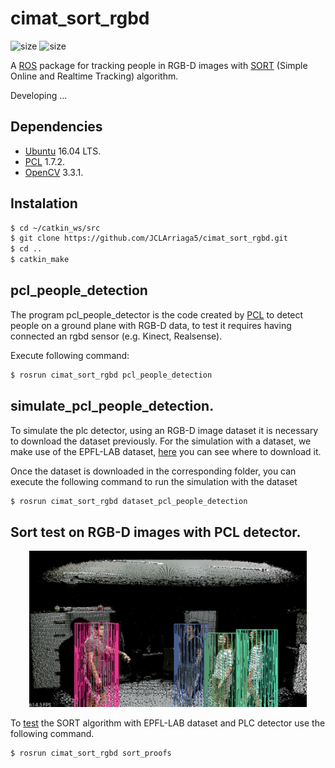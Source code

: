 # cimat_sort_rgbd
![size](https://img.shields.io/github/license/JCLArriaga5/cimat_sort_rgbd) ![size](https://img.shields.io/github/repo-size/JCLArriaga5/cimat_sort_rgbd)

A [ROS](http://wiki.ros.org/) package for tracking people in RGB-D images with [SORT](https://github.com/abewley/sort) (Simple Online and Realtime Tracking) algorithm.

Developing ...

## Dependencies
* [Ubuntu](https://ubuntu.com/) 16.04 LTS.
* [PCL](https://github.com/PointCloudLibrary/pcl) 1.7.2.
* [OpenCV](https://github.com/opencv/opencv) 3.3.1.

## Instalation
```sh
$ cd ~/catkin_ws/src
$ git clone https://github.com/JCLArriaga5/cimat_sort_rgbd.git
$ cd ..
$ catkin_make
```

## pcl_people_detection
The program pcl_people_detector is the code created by [PCL](https://pcl-tutorials.readthedocs.io/en/latest/ground_based_rgbd_people_detection.html#ground-based-rgbd-people-detection) to detect people on a ground plane with RGB-D data, to test it requires having connected an rgbd sensor (e.g. Kinect, Realsense).

Execute following command:
```sh
$ rosrun cimat_sort_rgbd pcl_people_detection
```

## simulate_pcl_people_detection.
To simulate the plc detector, using an RGB-D image dataset it is necessary to download the dataset previously. For the simulation with a dataset, we make use of the EPFL-LAB dataset, [here](../master/utils/dataset/README.md) you can see where to download it.

Once the dataset is downloaded in the corresponding folder, you can execute the following command to run the simulation with the dataset
```sh
$ rosrun cimat_sort_rgbd dataset_pcl_people_detection
```

## Sort test on RGB-D images with PCL detector.
<p align="center"><img src="images/3d-sort.png" height="250"></p>

To [test](../master/src/sort/sort_proofs.cpp) the SORT algorithm with EPFL-LAB dataset and PLC detector use the following command.

```sh
$ rosrun cimat_sort_rgbd sort_proofs
```
